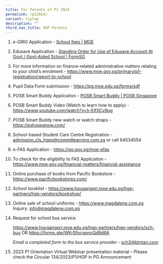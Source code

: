 ```yaml
---
title: For Parents of P1 2024
permalink: /p12024/
variant: tiptap
description: ""
third_nav_title: HGP Parents
---
```

<ol data-tight="true" class="tight"><li><p>e-GIRO Application - <a href="https://www.moe.gov.sg/financial-matters/fees" rel="noopener noreferrer nofollow" target="_blank">School fees | MOE</a></p><p></p></li><li><p>Edusave Application - <a href="https://form.gov.sg/5be24a1bb3f842000fdc4e59" rel="noopener noreferrer nofollow" target="_blank">Standing Order for Use of Edusave Account At Govt / Govt-Aided School | FormSG</a></p><p></p></li><li><p>For more information on finance-related administrative matters relating to your child’s enrolment - <a href="https://www.moe.gov.sg/primary/p1-registration/report-to-school" rel="noopener noreferrer nofollow" target="_blank">https://www.moe.gov.sg/primary/p1-registration/report-to-school</a></p><p></p></li><li><p>Pupil Data Form submission - <a href="https://pg.moe.edu.sg/forms/sdf" rel="noopener noreferrer nofollow" target="_blank">https://pg.moe.edu.sg/forms/sdf</a></p><p></p></li><li><p>POSB Smart Buddy Application - <a href="https://www.posb.com.sg/personal/deposits/bank-with-ease/posb-smart-buddy#slideToN101C3" rel="noopener noreferrer nofollow" target="_blank">POSB Smart Buddy | POSB Singapore</a></p><p></p></li><li><p>POSB Smart Buddy Video (Watch to learn how to apply) - <a href="https://www.youtube.com/watch?v=h-EjfXCy9ug" rel="noopener noreferrer nofollow" target="_blank">https://www.youtube.com/watch?v=h-EjfXCy9ug</a></p><p></p></li><li><p>POSB Smart Buddy new watch or watch straps - <a href="https://eshoppenow.com/" rel="noopener noreferrer nofollow" target="_blank">https://eshoppenow.com/</a></p><p></p></li><li><p>School-based Student Care Centre Registration - <a href="admission_cls_hgps@commitlearning.com.sg" rel="noopener noreferrer nofollow" target="_blank">admission_cls_hgps@commitlearning.com.sg</a> or call 84534554</p><p></p></li><li><p>e-FAS Application - <a href="https://go.gov.sg/moe-efas" rel="noopener noreferrer nofollow" target="_blank">https://go.gov.sg/moe-efas</a></p><p></p></li><li><p>To check for the eligibility to FAS Application - <a href="https://www.moe.gov.sg/financial-matters/financial-assistance" rel="noopener noreferrer nofollow" target="_blank">https://www.moe.gov.sg/financial-matters/financial-assistance</a></p><p></p></li><li><p>Online purchase of books from Pacific Bookstore - <a href="https://www.pacificbookstores.com/" rel="noopener noreferrer nofollow" target="_blank">https://www.pacificbookstores.com/</a></p><p></p></li><li><p>School booklist - <a href="https://www.hougangpri.moe.edu.sg/hgp-partners/hgp-vendors/bookshop/" rel="noopener noreferrer nofollow" target="_blank">https://www.hougangpri.moe.edu.sg/hgp-partners/hgp-vendors/bookshop/</a></p><p></p></li><li><p>Online sale of school uniforms - <a href="https://www.magdalene.com.sg" rel="noopener noreferrer nofollow" target="_blank">https://www.magdalene.com.sg</a>&nbsp;&nbsp; Inquiry: <a href="info@magdalene.com.sg" rel="noopener noreferrer nofollow" target="_blank">info@magdalene.com.sg</a></p><p></p></li><li><p>Request for school bus service</p><p><a href="https://www.hougangpri.moe.edu.sg/hgp-partners/hgp-vendors/sch-bus" rel="noopener noreferrer nofollow" target="_blank">https://www.hougangpri.moe.edu.sg/hgp-partners/hgp-vendors/sch-bus</a> OR <a href="https://forms.gle/WKrSfocgpnoQd9d6A" rel="noopener noreferrer nofollow" target="_blank">https://forms.gle/WKrSfocgpnoQd9d6A</a></p><p><em>Email a completed form to the bus service provider - </em><a href="sch2@btntan.com" rel="noopener noreferrer nofollow" target="_blank">sch2@btntan.com</a></p><p></p></li><li><p>2023 P1 Orientation Virtual Webinar presentation material – Please check the Circular 134/2023/P1/HGP in PG Announcement</p></li></ol><p></p>